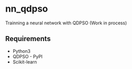 # nn_qdpso
Trainning a neural network with QDPSO (Work in process)

## Requirements

- Python3
- QDPSO - PyPI
- Scikit-learn